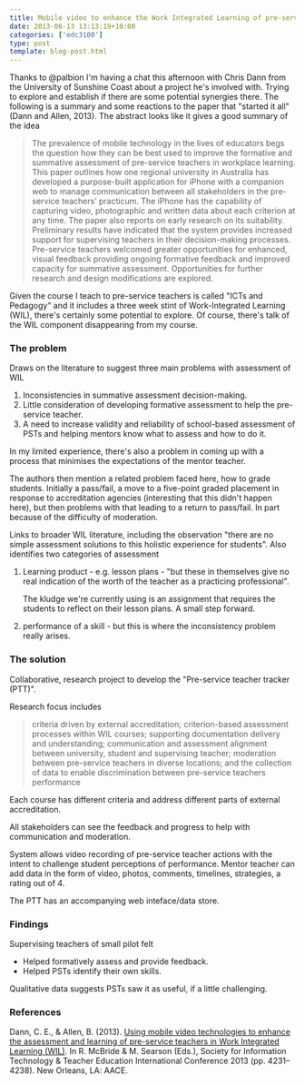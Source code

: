 ```yaml
---
title: Mobile video to enhance the Work Integrated Learning of pre-service teachers
date: 2013-06-13 13:13:19+10:00
categories: ['edc3100']
type: post
template: blog-post.html
---
```

Thanks to @palbion I'm having a chat this afternoon with Chris Dann from the University of Sunshine Coast about a project he's involved with. Trying to explore and establish if there are some potential synergies there. The following is a summary and some reactions to the paper that "started it all" (Dann and Allen, 2013). The abstract looks like it gives a good summary of the idea

> The prevalence of mobile technology in the lives of educators begs the question how they can be best used to improve the formative and summative assessment of pre-service teachers in workplace learning. This paper outlines how one regional university in Australia has developed a purpose-built application for iPhone with a companion web to manage communication between all stakeholders in the pre-service teachers’ practicum. The iPhone has the capability of capturing video, photographic and written data about each criterion at any time. The paper also reports on early research on its suitability. Preliminary results have indicated that the system provides increased support for supervising teachers in their decision-making processes. Pre-service teachers welcomed greater opportunities for enhanced, visual feedback providing ongoing formative feedback and improved capacity for summative assessment. Opportunities for further research and design modifications are explored.

Given the course I teach to pre-service teachers is called "ICTs and Pedagogy" and it includes a three week stint of Work-Integrated Learning (WIL), there's certainly some potential to explore. Of course, there's talk of the WIL component disappearing from my course.

### The problem

Draws on the literature to suggest three main problems with assessment of WIL

1. Inconsistencies in summative assessment decision-making.
2. Little consideration of developing formative assessment to help the pre-service teacher.
3. A need to increase validity and reliability of school-based assessment of PSTs and helping mentors know what to assess and how to do it.

In my limited experience, there's also a problem in coming up with a process that minimises the expectations of the mentor teacher.

The authors then mention a related problem faced here, how to grade students. Initially a pass/fail, a move to a five-point graded placement in response to accreditation agencies (interesting that this didn't happen here), but then problems with that leading to a return to pass/fail. In part because of the difficulty of moderation.

Links to broader WIL literature, including the observation "there are no simple assessment solutions to this holistic experience for students". Also identifies two categories of assessment

1. Learning product - e.g. lesson plans - "but these in themselves give no real indication of the worth of the teacher as a practicing professional".
    
    The kludge we're currently using is an assignment that requires the students to reflect on their lesson plans. A small step forward.
    
2. performance of a skill - but this is where the inconsistency problem really arises.

### The solution

Collaborative, research project to develop the "Pre-service teacher tracker (PTT)".

Research focus includes

> criteria driven by external accreditation; criterion-based assessment processes within WIL courses; supporting documentation delivery and understanding; communication and assessment alignment between university, student and supervising teacher; moderation between pre-service teachers in diverse locations; and the collection of data to enable discrimination between pre-service teachers performance

Each course has different criteria and address different parts of external accreditation.

All stakeholders can see the feedback and progress to help with communication and moderation.

System allows video recording of pre-service teacher actions with the intent to challenge student perceptions of performance. Mentor teacher can add data in the form of video, photos, comments, timelines, strategies, a rating out of 4.

The PTT has an accompanying web inteface/data store.

### Findings

Supervising teachers of small pilot felt

- Helped formatively assess and provide feedback.
- Helped PSTs identify their own skills.

Qualitative data suggests PSTs saw it as useful, if a little challenging.

### References

Dann, C. E., & Allen, B. (2013). [Using mobile video technologies to enhance the assessment and learning of pre-service teachers in Work Integrated Learning (WIL)](http://www.editlib.org/p/48790/). In R. McBride & M. Searson (Eds.), Society for Information Technology & Teacher Education International Conference 2013 (pp. 4231–4238). New Orleans, LA: AACE.